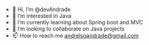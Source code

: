 - 👋 Hi, I’m @devAndrade
- 👀 I’m interested in Java
- 🌱 I’m currently learning about Spring boot and MVC
- 💞️ I’m looking to collaborate on Java projects
- 📫 How to reach me andrelsgandrade@gmail.com

<!---
devAndrade/devAndrade is a ✨ special ✨ repository because its `README.md` (this file) appears on your GitHub profile.
You can click the Preview link to take a look at your changes.
--->
